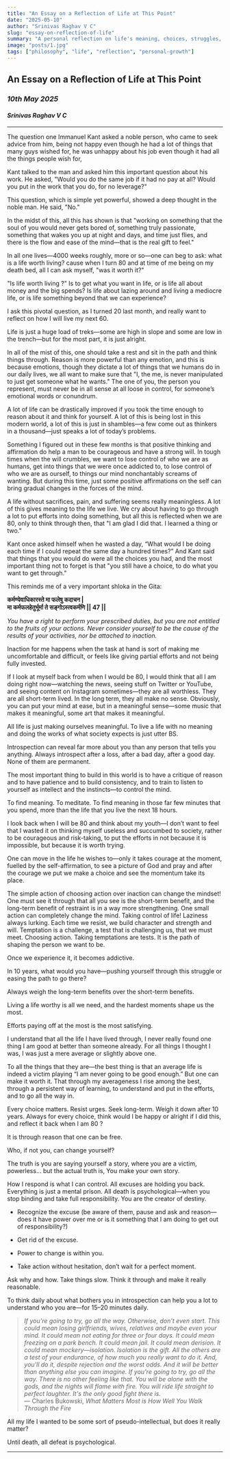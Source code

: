 ```yaml
---
title: "An Essay on a Reflection of Life at This Point"
date: "2025-05-10"
author: "Srinivas Raghav V C"
slug: "essay-on-reflection-of-life"
summary: "A personal reflection on life's meaning, choices, struggles, and the pursuit of a life worth living, drawing insights from philosophy and personal experiences."
image: "posts/1.jpg"
tags: ["philosophy", "life", "reflection", "personal-growth"]
---
```

## An Essay on a Reflection of Life at This Point


### *10th May 2025*
#### *Srinivas Raghav V C*

---- 

The question one Immanuel Kant asked a noble person, who came to seek advice from him, being not happy even though he had a lot of things that many guys wished for, he was unhappy about his job even though it had all the things people wish for,

Kant talked to the man and asked him this important question about his work. He asked, "Would you do the same job if it had no pay at all? Would you put in the work that you do, for no leverage?"

This question, which is simple yet powerful, showed a deep thought in the noble man. He said, "No."

In the midst of this, all this has shown is that "working on something that the soul of you would never gets bored of, something truly passionate, something that wakes you up at night and days, and time just flies, and there is the flow and ease of the mind—that is the real gift to feel."

In all one lives—4000 weeks roughly, more or so—one can beg to ask: what is a life worth living? cause when I turn 80 and at time of me being on my death bed, all I can ask myself, "was it worth it?"

"Is life worth living ?"
Is to get what you want in life, or is life all about money and the big spends? Is life about lazing around and living a mediocre life, or is life something beyond that we can experience?

I ask this pivotal question, as I turned 20 last month, and really want to reflect on how I will live my next 60.

Life is just a huge load of treks—some are high in slope and some are low in the trench—but for the most part, it is just alright.

In all of the mist of this, one should take a rest and sit in the path and think things through. Reason is more powerful than any emotion, and this is because emotions, though they dictate a lot of things that we humans do in our daily lives, we all want to make sure that "I, the me, is never manipulated to just get someone what he wants." The one of you, the person you represent, must never be in all sense at all loose in control, for someone’s emotional words or conundrum.

A lot of life can be drastically improved if you took the time enough to reason about it and think for yourself. A lot of this is being lost in this modern world, a lot of this is just in shambles—a few come out as thinkers in a thousand—just speaks a lot of today’s problems.

Something I figured out in these few months is that positive thinking and affirmation do help a man to be courageous and have a strong will. In tough times when the will crumbles, we want to lose control of who we are as humans, get into things that we were once addicted to, to lose control of who we are as ourself, to things our mind nonchantably screams of wanting. But during this time, just some positive affirmations on the self can bring gradual changes in the forces of the mind.

A life without sacrifices, pain, and suffering seems really meaningless. A lot of this gives meaning to the life we live. We cry about having to go through a lot to put efforts into doing something, but all this is reflected when we are 80, only to think through then, that "I am glad I did that. I learned a thing or two."

Kant once asked himself when he wasted a day, “What would I be doing each time if I could repeat the same day a hundred times?” And Kant said that things that you would do were all the choices you had, and the most important thing not to forget is that "you still have a choice, to do what you want to get through."

This reminds me of a very important shloka in the Gita:

**कर्मण्येवाधिकारस्ते मा फलेषु कदाचन |  
मा कर्मफलहेतुर्भूर्मा ते सङ्गोऽस्त्वकर्मणि || 47 ||**

_You have a right to perform your prescribed duties, but you are not entitled to the fruits of your actions. Never consider yourself to be the cause of the results of your activities, nor be attached to inaction._

Inaction for me happens when the task at hand is sort of making me uncomfortable and difficult, or feels like giving partial efforts and not being fully invested.

If I look at myself back from when I would be 80, I would think that all I am doing right now—watching the news, seeing stuff on Twitter or YouTube, and seeing content on Instagram sometimes—they are all worthless. They are all short-term lived. In the long term, they all make no sense. Obviously, you can put your mind at ease, but in a meaningful sense—some music that makes it meaningful, some art that makes it meaningful.

All life is just making ourselves meaningful. To live a life with no meaning and doing the works of what society expects is just utter BS.

Introspection can reveal far more about you than any person that tells you anything. Always introspect after a loss, after a bad day, after a good day. None of them are permanent.

The most important thing to build in this world is to have a critique of reason and to have patience and to build consistency, and to train to listen to yourself as intellect and the instincts—to control the mind.

To find meaning. To meditate. To find meaning in those far few minutes that you spend, more than the life that you live the next 18 hours.

I look back when I will be 80 and think about my youth—I don’t want to feel that I wasted it on thinking myself useless and succumbed to society, rather to be courageous and risk-taking, to put the efforts in not because it is impossible, but because it is worth trying.

One can move in the life he wishes to—only it takes courage at the moment, fuelled by the self-affirmation, to see a picture of God and pray and  after the courage we put we make a choice and see the momentum take its place.

The simple action of choosing action over inaction can change the mindset! One must see it through that all you see is the short-term benefit, and the long-term benefit of restraint is in a way more strengthening. One small action can completely change the mind. Taking control of life! Laziness always lurking. Each time we resist, we build character and strength and will. Temptation is a challenge, a test that is challenging us, that we must meet. Choosing action. Taking temptations are tests. It is the path of shaping the person we want to be.

Once we experience it, it becomes addictive.

In 10 years, what would you have—pushing yourself through this struggle or easing the path to go there?

Always weigh the long-term benefits over the short-term benefits.

Living a life worthy is all we need, and the hardest moments shape us the most.

Efforts paying off at the most is the most satisfying.

I understand that all the life I have lived through, I never really found one thing I am good at better than someone already. For all things I thought I was, I was just a mere average or slightly above one.

To all the things that they are—the best thing is that an average life is indeed a victim playing “I am never going to be good enough.” But one can make it worth it. That through my averageness I rise among the best, through a persistent way of learning, to understand and put in the efforts, and to go all the way in.

Every choice matters. Resist urges. Seek long-term. Weigh it down after 10 years.
Always for every choice, think would I be happy or alright if I did this, and reflect it back when I am 80 ?

It is through reason that one can be free.

Who, if not you, can change yourself?

The truth is you are saying yourself a story, where you are a victim, powerless...  but the actual truth is, You make your own story.

How I respond is what I can control. All excuses are holding you back. Everything is just a mental prison. All death is psychological—when you stop binding and take full responsibility. You are the creator of destiny.

- Recognize the excuse (be aware of them, pause and ask and reason—does it have power over me or is it something that I am doing to get out of responsibility?)
    
- Get rid of the excuse.
    
- Power to change is within you.
    
- Take action without hesitation, don’t wait for a perfect moment.
    

Ask why and how. Take things slow. Think it through and make it really reasonable.

To think daily about what bothers you in introspection can help you a lot to understand who you are—for 15–20 minutes daily.

> _If you're going to try, go all the way. Otherwise, don't even start. This could mean losing girlfriends, wives, relatives and maybe even your mind. It could mean not eating for three or four days. It could mean freezing on a park bench. It could mean jail. It could mean derision. It could mean mockery—isolation. Isolation is the gift. All the others are a test of your endurance, of how much you really want to do it. And, you'll do it, despite rejection and the worst odds. And it will be better than anything else you can imagine. If you're going to try, go all the way. There is no other feeling like that. You will be alone with the gods, and the nights will flame with fire. You will ride life straight to perfect laughter. It's the only good fight there is._  
> — Charles Bukowski, _What Matters Most is How Well You Walk Through the Fire_

All my life I wanted to be some sort of pseudo-intellectual, but does it really matter?

Until death, all defeat is psychological.

---
